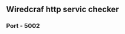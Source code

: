 ## Wiredcraf http servic checker

### Port - 5002

<!--
### Basic auth

* username - wiredcraf
* password - wuding1189426
-->
